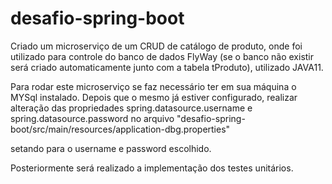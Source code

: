 # desafio-spring-boot

Criado um microserviço de um CRUD de catálogo de produto, onde foi utilizado para controle do banco de dados FlyWay (se o banco não existir será criado automaticamente junto com a tabela tProduto), utilizado JAVA11.

Para rodar este microserviço se faz necessário ter em sua máquina o MYSql instalado. Depois que o mesmo já estiver configurado, realizar
alteração das propriedades spring.datasource.username e spring.datasource.password no arquivo "desafio-spring-boot/src/main/resources/application-dbg.properties" 

setando para o username e password escolhido. 

Posteriormente será realizado a implementação dos testes unitários.



